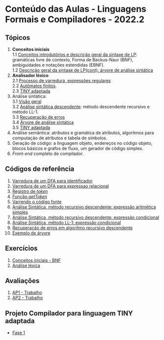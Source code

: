 # Conteúdo das Aulas - Linguagens Formais e Compiladores - 2022.2  

## Tópicos
1. **Conceitos iniciais**  
   1.1 [Conceitos introdutórios e descrição geral da sintaxe de LP](compiladores/0-FundamentosLP.pdf): gramáticas livre de contexto, Forma de Backus-Naur (BNF), ambiguidades e notações estendidas (EBNF).  
   1.2 [Descrição geral da sintaxe de LP(cont): árvore de análise sintática](compiladores/0-FundamentosLP-cont.pdf)  
2. **Analisador léxico**  
   2.1 [Processo de varredura, expressões regulares](compiladores/1-VarreduraExpressoes.pdf)  
   2.2 [Autômatos finitos](compiladores/1-VarreduraAutomatosFinitos.pdf).  
   2.3 [TINY adaptada](compiladores/TINYv1.pdf)  
3. Análise sintática:   
3.1 [Visão geral](compiladores/AnaliseSintatica1.pdf)  
3.2 [Análise sintática descendente](compiladores/AnaliseSintatica2.pdf): método descendente recursivo e método LL-1.  
3.3 [Recuperação de erros](compiladores/Erros.pdf)  
3.4 [Árvore de análise sintática](compiladores/arvores.pdf)  
3.5 [TINY adaptada](compiladores/TINYv2.pdf)
4. Análise semântica: atributos e gramática de atributos, algoritmos para computação de atributos e tabela de símbolos.
5. Geração de código: a linguagem objeto, endereços no código objeto, blocos básicos e grafos de fluxo, um gerador de código simples.
6. *Front-end* completo de compilador.

## Códigos de referência
1. [Varredura de um DFA para identificador](https://github.com/claytonjasilva/prog_exemplos/blob/main/DFAidentificador.c)
2. [Varredura de um DFA para expressao relacional](https://github.com/claytonjasilva/prog_exemplos/blob/main/DFAoperadorRelacional.c)  
3. [Registro de *token*](https://github.com/claytonjasilva/prog_exemplos/blob/main/TokenArray.c)  
4. [Função *getToken*](https://github.com/claytonjasilva/prog_exemplos/blob/main/getTokenExemplo.c)  
5. [Varrendo o código fonte](https://github.com/claytonjasilva/prog_exemplos/blob/main/entradaCodigo.c)  
6. [Análise Sintática, método recursivo descendente: expressão aritmética simples](https://github.com/claytonjasilva/prog_exemplos/blob/main/analiseFator.c)
7. [Análise Sintática, método recursivo descendente: expressão condicional](https://github.com/claytonjasilva/prog_exemplos/blob/main/analiseIF.c)
8. [Análise Sintática, método LL-1: expressão condicional](https://github.com/claytonjasilva/prog_exemplos/blob/main/analiseIF2.c)
9. [Recuperação de erros em algoritmo recursivo descendente](https://github.com/claytonjasilva/prog_exemplos/blob/main/analiseExpr.c)
10. [Exemplo de árvore](https://github.com/claytonjasilva/prog_exemplos/blob/main/arvoreExemplo.c)

## Exercícios
1. [Conceitos iniciais - BNF](compiladores/lista1.md)
2. [Análise léxica](compiladores/lista2.md)

## Avaliações
1. [AP1 - Trabalho](compiladores/Orientacao_trabalho_AP1.pdf)
2. [AP2 - Trabalho](compiladores/Orientacao_trabalho_AP2.pdf)

## Projeto Compilador para linguagem TINY adaptada
- [Fase 1](https://github.com/claytonjasilva/compiladorTINY)
